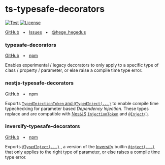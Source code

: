 # ts-typesafe-decorators

<p>
  <a href="https://github.com/sorgloomer/ts-typesafe-decorators/actions?query=branch%3Amaster"><img src="https://github.com/sorgloomer/ts-typesafe-decorators/actions/workflows/test.yml/badge.svg?event=push&branch=master" alt="Test" /></a>
  <a href="https://opensource.org/licenses/MIT" rel="nofollow"><img src="https://img.shields.io/github/license/sorgloomer/ts-typesafe-decorators" alt="License"></a>
</p>

<div>
  <a href="https://github.com/sorgloomer/ts-typesafe-decorators">GitHub</a>
  <span>&nbsp;&nbsp;•&nbsp;&nbsp;</span>
  <a href="https://github.com/sorgloomer/ts-typesafe-decorators/issues">Issues</a>
  <span>&nbsp;&nbsp;•&nbsp;&nbsp;</span>
  <a href="https://twitter.com/hege_hegedus">@hege_hegedus</a>
  <br />
</div>


### typesafe-decorators

<a href="https://github.com/sorgloomer/ts-typesafe-decorators/tree/master/packages/typesafe-decorators">GitHub</a>
<span>&nbsp;&nbsp;•&nbsp;&nbsp;</span>
<a href="https://www.npmjs.com/package/typesafe-decorators">npm</a>

Enables experimental / legacy decorators to only apply to a specific type of class / property / parameter, or else
raise a compile time type error.


### nestjs-typesafe-decorators

<a href="https://github.com/sorgloomer/ts-typesafe-decorators/tree/master/packages/nestjs-typesafe-decorators">GitHub</a>
<span>&nbsp;&nbsp;•&nbsp;&nbsp;</span>
<a href="https://www.npmjs.com/package/nestjs-typesafe-decorators">npm</a>

Exports
[`TypedInjectionToken` and `@TypedInject(...)`](https://github.com/sorgloomer/ts-typesafe-decorators/blob/master/packages/nestjs-typesafe-decorators)
to enable compile time typechecking for parameter based *Dependency Injection*. These types replace and are compatible
with
[NestJS](https://nestjs.com/) [`InjectionToken`](https://github.com/nestjs/nest/blob/master/packages/common/interfaces/modules/injection-token.interface.ts)
and
[`@Inject()`](https://github.com/nestjs/nest/blob/master/packages/common/decorators/core/inject.decorator.ts).


### inversify-typesafe-decorators

<a href="https://github.com/sorgloomer/ts-typesafe-decorators/tree/master/packages/inversify-typesafe-decorators">GitHub</a>
<span>&nbsp;&nbsp;•&nbsp;&nbsp;</span>
<a href="https://www.npmjs.com/package/inversify-typesafe-decorators">npm</a>

Exports
[`@TypedInject(...)`](https://github.com/sorgloomer/ts-typesafe-decorators/blob/master/packages/inversify-typesafe-decorators)
, a version of the
[Inversify](https://github.com/inversify/InversifyJS#the-basics)
builtin
[`@inject(...)`](https://github.com/inversify/InversifyJS/blob/master/wiki/constructor_injection.md)
that only applies to the right type of parameter, or else raises a compile time type error.
